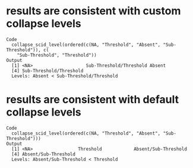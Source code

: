# results are consistent with custom collapse levels

    Code
      collapse_scid_level(ordered(c(NA, "Threshold", "Absent", "Sub-Threshold")), c(
        "Sub-Threshold", "Threshold"))
    Output
      [1] <NA>                    Sub-Threshold/Threshold Absent                 
      [4] Sub-Threshold/Threshold
      Levels: Absent < Sub-Threshold/Threshold

# results are consistent with default collapse levels

    Code
      collapse_scid_level(ordered(c(NA, "Threshold", "Absent", "Sub-Threshold")))
    Output
      [1] <NA>                 Threshold            Absent/Sub-Threshold
      [4] Absent/Sub-Threshold
      Levels: Absent/Sub-Threshold < Threshold

